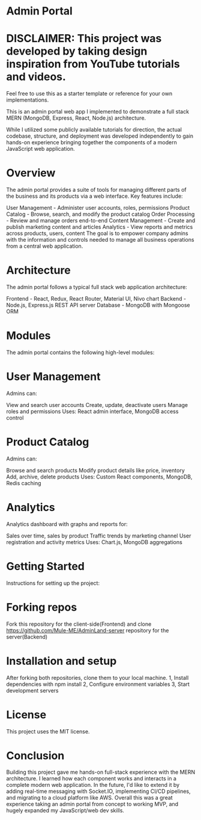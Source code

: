 # Admin Portal
# DISCLAIMER: This project was developed by taking design inspiration from YouTube tutorials and videos. 
Feel free to use this as a starter template or reference for your own implementations.

This is an admin portal web app I implemented to demonstrate a full stack MERN (MongoDB, Express, React, Node.js) architecture.

While I utilized some publicly available tutorials for direction, the actual codebase, structure, and deployment was developed independently to gain hands-on experience bringing together the components of a modern JavaScript web application.
# Overview
The admin portal provides a suite of tools for managing different parts of the business and its products via a web interface. Key features include:

User Management - Administer user accounts, roles, permissions
Product Catalog - Browse, search, and modify the product catalog
Order Processing - Review and manage orders end-to-end
Content Management - Create and publish marketing content and articles
Analytics - View reports and metrics across products, users, content
The goal is to empower company admins with the information and controls needed to manage all business operations from a central web application.

# Architecture
The admin portal follows a typical full stack web application architecture:

 Frontend - React, Redux, React Router, Material UI, Nivo chart
  Backend - Node.js, Express.js REST API server
  Database - MongoDB with Mongoose ORM



# Modules
The admin portal contains the following high-level modules:

# User Management
Admins can:

View and search user accounts
Create, update, deactivate users
Manage roles and permissions
Uses: React admin interface, MongoDB access control

# Product Catalog
Admins can:

Browse and search products
Modify product details like price, inventory
Add, archive, delete products
Uses: Custom React components, MongoDB, Redis caching


# Analytics
Analytics dashboard with graphs and reports for:

Sales over time, sales by product
Traffic trends by marketing channel
User registration and activity metrics
Uses: Chart.js, MongoDB aggregations

# Getting Started
Instructions for setting up the project:

# Forking repos
Fork this repository for the client-side(Frontend) and clone
https://github.com/Mule-ME/AdminLand-server repository for the server(Backend)

# Installation and setup
After forking both repositories, clone them to your local machine.
  1, Install dependencies with npm install
  2, Configure environment variables
  3, Start development servers

# License
This project uses the MIT license.

# Conclusion
Building this project gave me hands-on full-stack experience with the MERN architecture. I learned how each component works and interacts in a complete modern web application.
In the future, I'd like to extend it by adding real-time messaging with Socket.IO, implementing CI/CD pipelines, and migrating to a cloud platform like AWS.
Overall this was a great experience taking an admin portal from concept to working MVP, and hugely expanded my JavaScript/web dev skills.
